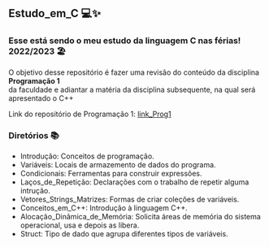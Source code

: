 ## Estudo_em_C 💻✨

### Esse está sendo o meu estudo da linguagem C nas férias! 2022/2023 🏖 <br>

O objetivo desse repositório é fazer uma revisão do conteúdo da disciplina **Programação 1** <br>
da faculdade e adiantar a matéria da disciplina subsequente, na qual será apresentado o C++

Link do repositório de Programação 1: [link_Prog1](https://github.com/luizakuze/Prog1)

### Diretórios 📚

- Introdução: Conceitos de programação.
- Variáveis: Locais de armazemento de dados do programa.
- Condicionais: Ferramentas para construir expressões.
- Laços_de_Repetição: Declarações com o trabalho de repetir alguma intrução.
- Vetores_Strings_Matrizes: Formas de criar coleções de variáveis.
- Conceitos_em_C++: Introdução à linguagem C++.
- Alocação_Dinâmica_de_Memória: Solicita áreas de memória do sistema operacional, usa e depois as libera.
- Struct: Tipo de dado que agrupa diferentes tipos de variáveis.

